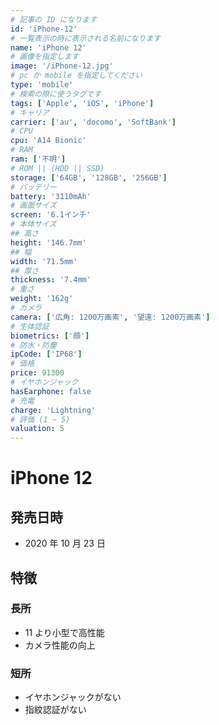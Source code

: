 ```yaml
---
# 記事の ID になります
id: 'iPhone-12'
# 一覧表示の時に表示される名前になります
name: 'iPhone 12'
# 画像を指定します
image: '/iPhone-12.jpg'
# pc か mobile を指定してください
type: 'mobile'
# 検索の際に使うタグです
tags: ['Apple', 'iOS', 'iPhone']
# キャリア
carrier: ['au', 'docomo', 'SoftBank']
# CPU
cpu: 'A14 Bionic'
# RAM
ram: ['不明']
# ROM || (HDD || SSD)
storage: ['64GB', '128GB', '256GB']
# バッテリー
battery: '3110mAh'
# 画面サイズ
screen: '6.1インチ'
# 本体サイズ
## 高さ
height: '146.7mm'
## 幅
width: '71.5mm'
## 厚さ
thickness: '7.4mm'
# 重さ
weight: '162g'
# カメラ
camera: ['広角: 1200万画素', '望遠: 1200万画素']
# 生体認証
biometrics: ['顔']
# 防水・防塵
ipCode: ['IP68']
# 価格
price: 91300
# イヤホンジャック
hasEarphone: false
# 充電
charge: 'Lightning'
# 評価 (1 ~ 5)
valuation: 5
---
```


# iPhone 12

## 発売日時

- 2020 年 10 月 23 日

## 特徴

### 長所

- 11 より小型で高性能
- カメラ性能の向上

### 短所

- イヤホンジャックがない
- 指紋認証がない
